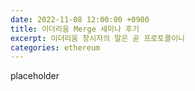 ```yaml
---
date: 2022-11-08 12:00:00 +0900
title: 이더리움 Merge 세미나 후기
excerpt: 이더리움 창시자의 말은 곧 프로토콜이니
categories: ethereum
---
```


placeholder
